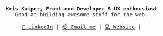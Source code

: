 <p align="center">
  <samp>
    <strong>Kris Kuiper, Front-end Developer & UX enthousiast</strong> <br />
    Good at building awesome stuff for the web. <br /> <br />
    <a href="https://www.linkedin.com/in/kris-kuiper-0b6897a2/">👔 LinkedIn</a> |
    <a href="mailto:mail@kris-kuiper.nl">📫 Email me</a> |
    <a href="https://kris-kuiper.nl">💻 Website</a> |
  </samp>

</p>
